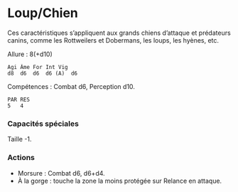 
# Loup/Chien
Ces caractéristiques s’appliquent aux grands chiens d’attaque et prédateurs canins, comme les Rottweilers et Dobermans, les loups, les hyènes, etc.

Allure : 8(+d10)

	Agi	Âme	For	Int	Vig
	d8	d6	d6	d6 (A)	d6

Compétences : Combat d6, Perception d10.

	PAR	RES
	5	4

### Capacités spéciales
Taille -1.

### Actions
- Morsure : Combat d6, d6+d4.
- À la gorge : touche la zone la moins protégée sur Relance en attaque.
